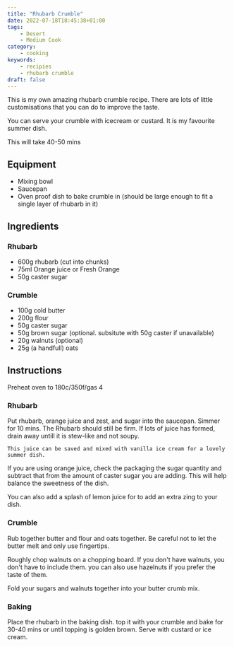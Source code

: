 ```yaml
---
title: "Rhubarb Crumble"
date: 2022-07-18T18:45:38+01:00
tags:
    - Desert
    - Medium Cook
category:
    - cooking
keywords:
    - recipies
    - rhubarb crumble
draft: false
---
```

This is my own amazing rhubarb crumble recipe.
There are lots of little customisations that you can do to improve the taste.

You can serve your crumble with icecream or custard.
It is my favourite summer dish.

This will take 40-50 mins

## Equipment

- Mixing bowl
- Saucepan
- Oven proof dish to bake crumble in (should be large enough to fit a single layer of rhubarb in it)

## Ingredients

### Rhubarb

- 600g rhubarb (cut into chunks)
- 75ml Orange juice or Fresh Orange
- 50g caster sugar

### Crumble

- 100g cold butter
- 200g flour
- 50g caster sugar
- 50g brown sugar (optional. subsitute with 50g caster if unavailable)
- 20g walnuts (optional)
- 25g (a handfull) oats

## Instructions

Preheat oven to 180c/350f/gas 4

### Rhubarb

Put rhubarb, orange juice and zest, and sugar into the saucepan.
Simmer for 10 mins.
The Rhubarb should still be firm.
If lots of juice has formed, drain away untill it is stew-like and not soupy.

    This juice can be saved and mixed with vanilla ice cream for a lovely summer dish.

If you are using orange juice, check the packaging the sugar quantity and subtract that from the amount of caster sugar you are adding.
This will help balance the sweetness of the dish.

You can also add a splash of lemon juice for to add an extra zing to your dish.

### Crumble

Rub together butter and flour and oats together.
Be careful not to let the butter melt and only use fingertips.

Roughly chop walnuts on a chopping board.
If you don't have walnuts, you don't have to include them. you can also use hazelnuts if you prefer the taste of them.

Fold your sugars and walnuts together into your butter crumb mix.

### Baking

Place the rhubarb in the baking dish. top it with your crumble and bake for 30-40 mins or until topping is golden brown.
Serve with custard or ice cream.

<script src="https://utteranc.es/client.js"
        repo="Blotz/blotz.github.io"
        issue-term="url"
        label="blotz.dev"
        theme="github-light"
        crossorigin="anonymous"
        async>
</script>